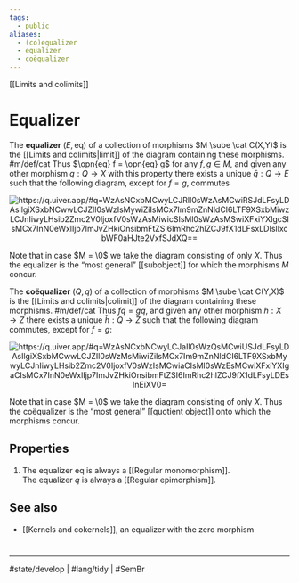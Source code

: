 ```yaml
---
tags:
  - public
aliases:
  - (co)equalizer
  - equalizer
  - coëqualizer
---
```

[[Limits and colimits]]
# Equalizer

The **equalizer** $(E, \mathrm{eq})$ of a collection of morphisms $M \sube \cat C(X,Y)$ is the [[Limits and colimits|limit]] of the diagram containing these morphisms. #m/def/cat 
Thus $\opn{eq} f = \opn{eq} g$ for any $f, g \in M$,
and given any other morphism $q : Q \to X$ with this property there exists a unique $\bar{q} : Q \to E$ such that the following diagram, except for $f = g$, commutes

<p align="center"><img align="center" src="https://i.upmath.me/svg/%0A%5Cusetikzlibrary%7Bcalc%7D%0A%5Cusetikzlibrary%7Bdecorations.pathmorphing%7D%0A%5Ctikzset%7Bcurve%2F.style%3D%7Bsettings%3D%7B%231%7D%2Cto%20path%3D%7B(%5Ctikztostart)%0A%20%20%20%20..%20controls%20(%24(%5Ctikztostart)!%5Cpv%7Bpos%7D!(%5Ctikztotarget)!%5Cpv%7Bheight%7D!270%3A(%5Ctikztotarget)%24)%0A%20%20%20%20and%20(%24(%5Ctikztostart)!1-%5Cpv%7Bpos%7D!(%5Ctikztotarget)!%5Cpv%7Bheight%7D!270%3A(%5Ctikztotarget)%24)%0A%20%20%20%20..%20(%5Ctikztotarget)%5Ctikztonodes%7D%7D%2C%0A%20%20%20%20settings%2F.code%3D%7B%5Ctikzset%7Bquiver%2F.cd%2C%231%7D%0A%20%20%20%20%20%20%20%20%5Cdef%5Cpv%23%231%7B%5Cpgfkeysvalueof%7B%2Ftikz%2Fquiver%2F%23%231%7D%7D%7D%2C%0A%20%20%20%20quiver%2F.cd%2Cpos%2F.initial%3D0.35%2Cheight%2F.initial%3D0%7D%0A%25%20TikZ%20arrowhead%2Ftail%20styles.%0A%5Ctikzset%7Btail%20reversed%2F.code%3D%7B%5Cpgfsetarrowsstart%7Btikzcd%20to%7D%7D%7D%0A%5Ctikzset%7B2tail%2F.code%3D%7B%5Cpgfsetarrowsstart%7BImplies%5Breversed%5D%7D%7D%7D%0A%5Ctikzset%7B2tail%20reversed%2F.code%3D%7B%5Cpgfsetarrowsstart%7BImplies%7D%7D%7D%0A%25%20TikZ%20arrow%20styles.%0A%5Ctikzset%7Bno%20body%2F.style%3D%7B%2Ftikz%2Fdash%20pattern%3Don%200%20off%201mm%7D%7D%0A%25%20https%3A%2F%2Fq.uiver.app%2F%23q%3DWzAsNCxbMCwyLCJRIl0sWzAsMCwiRSJdLFsyLDAsIlgiXSxbNCwwLCJZIl0sWzIsMywiZiIsMCx7Im9mZnNldCI6LTF9XSxbMiwzLCJnIiwyLHsib2Zmc2V0IjoxfV0sWzAsMiwicSIsMl0sWzAsMSwiXFxiYXIgcSIsMCx7InN0eWxlIjp7ImJvZHkiOnsibmFtZSI6ImRhc2hlZCJ9fX1dLFsxLDIsIlxcbWF0aHJte2VxfSJdXQ%3D%3D%0A%5Cbegin%7Btikzcd%7D%5Bampersand%20replacement%3D%5C%26%5D%0A%09E%20%5C%26%5C%26%20X%20%5C%26%5C%26%20Y%20%5C%5C%0A%09%5C%5C%0A%09Q%0A%09%5Carrow%5B%22%7B%5Cmathrm%7Beq%7D%7D%22%2C%20from%3D1-1%2C%20to%3D1-3%5D%0A%09%5Carrow%5B%22f%22%2C%20shift%20left%2C%20from%3D1-3%2C%20to%3D1-5%5D%0A%09%5Carrow%5B%22g%22'%2C%20shift%20right%2C%20from%3D1-3%2C%20to%3D1-5%5D%0A%09%5Carrow%5B%22%7B%5Cbar%20q%7D%22%2C%20dashed%2C%20from%3D3-1%2C%20to%3D1-1%5D%0A%09%5Carrow%5B%22q%22'%2C%20from%3D3-1%2C%20to%3D1-3%5D%0A%5Cend%7Btikzcd%7D%0A#invert" alt="https://q.uiver.app/#q=WzAsNCxbMCwyLCJRIl0sWzAsMCwiRSJdLFsyLDAsIlgiXSxbNCwwLCJZIl0sWzIsMywiZiIsMCx7Im9mZnNldCI6LTF9XSxbMiwzLCJnIiwyLHsib2Zmc2V0IjoxfV0sWzAsMiwicSIsMl0sWzAsMSwiXFxiYXIgcSIsMCx7InN0eWxlIjp7ImJvZHkiOnsibmFtZSI6ImRhc2hlZCJ9fX1dLFsxLDIsIlxcbWF0aHJte2VxfSJdXQ==" /></p>

Note that in case $M = \0$ we take the diagram consisting of only $X$.
Thus the equalizer is the “most general” [[subobject]] for which the morphisms $M$ concur.

The **coëqualizer** $(Q, q)$ of a collection of morphisms $M \sube \cat C(Y,X)$ is the [[Limits and colimits|colimit]] of the diagram containing these morphisms. #m/def/cat 
Thus $fq = gq$,
and given any other morphism $h : X \to Z$ there exists a unique $\bar h : Q \to Z$  such that the following diagram commutes, except for $f = g$:

<p align="center"><img align="center" src="https://i.upmath.me/svg/%0A%5Cusetikzlibrary%7Bcalc%7D%0A%5Cusetikzlibrary%7Bdecorations.pathmorphing%7D%0A%5Ctikzset%7Bcurve%2F.style%3D%7Bsettings%3D%7B%231%7D%2Cto%20path%3D%7B(%5Ctikztostart)%0A%20%20%20%20..%20controls%20(%24(%5Ctikztostart)!%5Cpv%7Bpos%7D!(%5Ctikztotarget)!%5Cpv%7Bheight%7D!270%3A(%5Ctikztotarget)%24)%0A%20%20%20%20and%20(%24(%5Ctikztostart)!1-%5Cpv%7Bpos%7D!(%5Ctikztotarget)!%5Cpv%7Bheight%7D!270%3A(%5Ctikztotarget)%24)%0A%20%20%20%20..%20(%5Ctikztotarget)%5Ctikztonodes%7D%7D%2C%0A%20%20%20%20settings%2F.code%3D%7B%5Ctikzset%7Bquiver%2F.cd%2C%231%7D%0A%20%20%20%20%20%20%20%20%5Cdef%5Cpv%23%231%7B%5Cpgfkeysvalueof%7B%2Ftikz%2Fquiver%2F%23%231%7D%7D%7D%2C%0A%20%20%20%20quiver%2F.cd%2Cpos%2F.initial%3D0.35%2Cheight%2F.initial%3D0%7D%0A%25%20TikZ%20arrowhead%2Ftail%20styles.%0A%5Ctikzset%7Btail%20reversed%2F.code%3D%7B%5Cpgfsetarrowsstart%7Btikzcd%20to%7D%7D%7D%0A%5Ctikzset%7B2tail%2F.code%3D%7B%5Cpgfsetarrowsstart%7BImplies%5Breversed%5D%7D%7D%7D%0A%5Ctikzset%7B2tail%20reversed%2F.code%3D%7B%5Cpgfsetarrowsstart%7BImplies%7D%7D%7D%0A%25%20TikZ%20arrow%20styles.%0A%5Ctikzset%7Bno%20body%2F.style%3D%7B%2Ftikz%2Fdash%20pattern%3Don%200%20off%201mm%7D%7D%0A%25%20https%3A%2F%2Fq.uiver.app%2F%23q%3DWzAsNCxbNCwyLCJaIl0sWzQsMCwiUSJdLFsyLDAsIlgiXSxbMCwwLCJZIl0sWzMsMiwiZiIsMCx7Im9mZnNldCI6LTF9XSxbMywyLCJnIiwyLHsib2Zmc2V0IjoxfV0sWzIsMCwiaCIsMl0sWzEsMCwiXFxiYXIgaCIsMCx7InN0eWxlIjp7ImJvZHkiOnsibmFtZSI6ImRhc2hlZCJ9fX1dLFsyLDEsInEiXV0%3D%0A%5Cbegin%7Btikzcd%7D%5Bampersand%20replacement%3D%5C%26%5D%0A%09Y%20%5C%26%5C%26%20X%20%5C%26%5C%26%20Q%20%5C%5C%0A%09%5C%5C%0A%09%5C%26%5C%26%5C%26%5C%26%20Z%0A%09%5Carrow%5B%22f%22%2C%20shift%20left%2C%20from%3D1-1%2C%20to%3D1-3%5D%0A%09%5Carrow%5B%22g%22'%2C%20shift%20right%2C%20from%3D1-1%2C%20to%3D1-3%5D%0A%09%5Carrow%5B%22q%22%2C%20from%3D1-3%2C%20to%3D1-5%5D%0A%09%5Carrow%5B%22h%22'%2C%20from%3D1-3%2C%20to%3D3-5%5D%0A%09%5Carrow%5B%22%7B%5Cbar%20h%7D%22%2C%20dashed%2C%20from%3D1-5%2C%20to%3D3-5%5D%0A%5Cend%7Btikzcd%7D%0A#invert" alt="https://q.uiver.app/#q=WzAsNCxbNCwyLCJaIl0sWzQsMCwiUSJdLFsyLDAsIlgiXSxbMCwwLCJZIl0sWzMsMiwiZiIsMCx7Im9mZnNldCI6LTF9XSxbMywyLCJnIiwyLHsib2Zmc2V0IjoxfV0sWzIsMCwiaCIsMl0sWzEsMCwiXFxiYXIgaCIsMCx7InN0eWxlIjp7ImJvZHkiOnsibmFtZSI6ImRhc2hlZCJ9fX1dLFsyLDEsInEiXV0=" /></p>


Note that in case $M = \0$ we take the diagram consisting of only $X$.
Thus the coëqualizer is the “most general” [[quotient object]] onto which the morphisms concur.

## Properties

1. The equalizer $\mathrm{eq}$ is always a [[Regular monomorphism]].<br/>The equalizer $q$ is always a [[Regular epimorphism]].

## See also

- [[Kernels and cokernels]], an equalizer with the zero morphism
#
---
#state/develop | #lang/tidy | #SemBr
